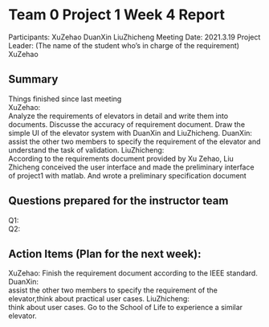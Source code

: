 # Team 0 Project 1 Week 4 Report
Participants:  XuZehao DuanXin LiuZhicheng
Meeting Date:  2021.3.19
Project Leader: (The name of the student who’s in charge of the requirement) XuZehao
## Summary
Things finished since last meeting  
XuZehao:  
Analyze the requirements of elevators in detail and write them into documents. Discusse the accuracy of  requirement document. Draw the simple UI of the elevator system with DuanXin and LiuZhicheng.
DuanXin:  
assist the other two members to specify the requirement of the elevator and understand the task of validation.
LiuZhicheng:  
According to the requirements document provided by Xu Zehao, Liu Zhicheng conceived the user interface and made the preliminary interface of project1 with matlab. And wrote a preliminary specification document
## Questions prepared for the instructor team
Q1:  
Q2:  
## Action Items (Plan for the next week):
XuZehao: 
Finish the requirement document according to the IEEE standard. 
DuanXin:  
assist the other two members to specify the requirement of the elevator,think about practical user cases.
LiuZhicheng:  
think about user cases. Go to the School of Life to experience a similar elevator.

